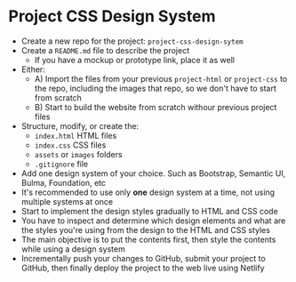 # Project CSS Design System

- Create a new repo for the project: `project-css-design-sytem`
- Create a `README.md` file to describe the project
  - If you have a mockup or prototype link, place it as well
- Either:
  - A) Import the files from your previous `project-html` or `project-css` to the repo, including the images that repo, so we don't have to start from scratch
  - B) Start to build the website from scratch withour previous project files
- Structure, modify, or create the:
  - `index.html` HTML files
  - `index.css` CSS files
  - `assets` or `images` folders
  - `.gitignore` file
- Add one design system of your choice. Such as Bootstrap, Semantic UI, Bulma, Foundation, etc
- It's recommended to use only **one** design system at a time, not using multiple systems at once
- Start to implement the design styles gradually to HTML and CSS code
- You have to inspect and determine which design elements and what are the styles you're using from the design to the HTML and CSS styles
- The main objective is to put the contents first, then style the contents while using a design system
- Incrementally push your changes to GitHub, submit your project to GitHub, then finally deploy the project to the web live using Netlify
